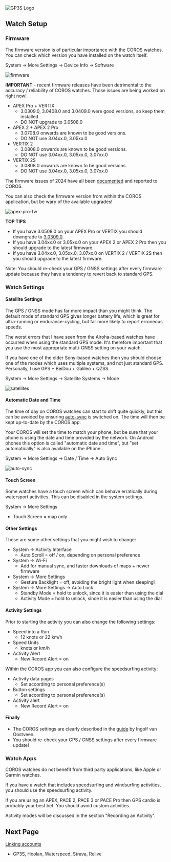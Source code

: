 ![GP3S Logo](../img/COROS_Wearables_Logo.png)



## Watch Setup

### Firmware

The firmware version is of particular importance with the COROS watches. You can check which version you have installed on the watch itself.

System -> More Settings -> Device Info -> Software

![firmware](img/firmware.jpg)



**IMPORTANT** - recent firmware releases have been detrimental to the accuracy / reliability of COROS watches. Those issues are being worked on right now!

- APEX Pro + VERTIX
  - 3.0309.0, 3.0408.0 and 3.0409.0 were good versions, so keep them installed.
  - DO NOT upgrade to 3.0508.0
- APEX 2 + APEX 2 Pro
  - 3.0708.0 onwards are known to be good versions.
  - DO NOT use 3.04xx.0, 3.05xx.0
- VERTIX 2
  - 3.0808.0 onwards are known to be good versions.
  - DO NOT use 3.04xx.0, 3.05xx.0, 3.07xx.0
- VERTIX 2S
  - 3.0808.0 onwards are known to be good versions.
  - DO NOT use 3.04xx.0, 3.05xx.0, 3.07xx.0

The firmware issues of 2024 have all been [documented](https://logiqx.github.io/gps-details/devices/coros/firmware/) and reported to COROS.



You can also check the firmware version from within the COROS application, but be wary of the available upgrades!

![apex-pro-fw](img/apex-pro-fw.png)



**TOP TIPS**

- If you have 3.0508.0 on your APEX Pro or VERTIX you should downgrade to [3.0309.0](https://logiqx.github.io/gps-details/devices/coros/firmware/3.0309.0/install.html).
- If you have 3.04xx.0 or 3.05xx.0 on your APEX 2 or APEX 2 Pro then you should upgrade to the latest firmware.
- If you have 3.04xx.0, 3.05xx.0, 3.07xx.0 on VERTIX 2 / VERTIX 2S then you should upgrade to the latest firmware.

Note: You should re-check your GPS / GNSS settings after every firmware update because they have a tendency to revert back to standard GPS.



### Watch Settings

#### Satellite Settings

The GPS / GNSS mode has far more impact than you might think. The default mode of standard GPS gives longer battery life, which is great for ultra-running or endurance-cycling, but far more likely to report erroneous speeds.

The worst errors that I have seen from the Airoha-based watches have occurred when using the standard GPS mode. It's therefore important that you use the most appropriate multi-GNSS setting on your watch.

If you have one of the older Sony-based watches then you should choose one of the modes which uses multiple systems, and not just standard GPS. Personally, I use GPS + BeiDou + Galileo + QZSS.

System -> More Settings -> Satellite Systems -> Mode

![satellites](img/satellites.jpg)



#### Automatic Date and Time

The time of day on COROS watches can start to drift quite quickly, but this can be avoided by ensuring [auto-sync](https://support.coros.com/hc/en-us/articles/5859961688212-The-watch-is-not-displaying-the-correct-time) is switched on. The time will then be kept up-to-date by the COROS app.

Your COROS will set the time to match your phone, but be sure that your phone is using the date and time provided by the network. On Android phones this option is called "automatic date and time", but "set automatically" is also available on the iPhone.

System -> More Settings -> Date / Time -> Auto Sync

![auto-sync](img/auto-sync.jpg)



#### Touch Screen

Some watches have a touch screen which can behave erratically during watersport activities. This can be disabled in the system settings.

System -> More Settings

- Touch Screen = map only



#### Other Settings

These are some other settings that you might wish to change:

- System -> Activity Interface
  - Auto Scroll = off / on, depending on personal preference
- System -> Wi-Fi
  - Add for manual sync, and faster downloads of maps + newer firmware
- System -> More Settings
  - Gesture Backlight = off, avoiding the bright light when sleeping!
- System -> More Settings -> Auto Lock
  - Standby Mode = hold to unlock, since it is easier than using the dial
  - Activity Mode = hold to unlock, since it is easier than using the dial



#### Activity Settings

Prior to starting the activity you can also change the following settings:

- Speed into a Run
  - 12 knots or 22 km/h
- Speed Units
  - knots or km/h
- Activity Alert
  - New Record Alert = on



Within the COROS app you can also configure the speedsurfing activity:

- Activity data pages
  - Set according to personal preference(s)
- Button settings
  - Set according to personal preference(s)
- Activity alert
  - New Record Alert = on



#### Finally

- The COROS settings are clearly described in the [guide](https://drive.google.com/file/d/1YQbuPNeTJ3ivgykGI4qOz2yzMxxHmD9B/view?usp%3Dsharing) by Ingolf van Oostveen.
- You should re-check your GPS / GNSS settings after every firmware update!



### Watch Apps

COROS watches do not benefit from third party applications, like Apple or Garmin watches.

If you have a watch that includes speedsurfing and windsurfing activities, you should use the speedsurfing activity.

If you are using an APEX, PACE 2, PACE 3 or PACE Pro then GPS cardio is probably your best bet. You should avoid custom activities.

Activity modes will be discussed in the section "Recording an Activity".



## Next Page

[Linking accounts](../accounts/README.md)

- GP3S, Hoolan, Waterspeed, Strava, Relive

